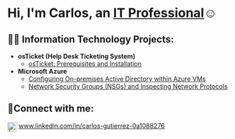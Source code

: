 <h1>Hi, I'm Carlos, an <a href="https://www.linkedin.com/in/carlos-gutierrez-0a1088276">IT Professional</a>☺</h1>

<h2>👨‍💻 Information Technology Projects:</h2>

- <b>osTicket (Help Desk Ticketing System)</b>
  - [osTicket: Prerequisites and Installation](https://github.com/cgutie256/osticket-prereqs)
- <b>Microsoft Azure</b>
  - [Configuring On-premises Active Directory within Azure VMs](https://github.com/cgutie256/configure-ad)
  - [Network Security Groups (NSGs) and Inspecting Network Protocols](https://github.com/cgutie256/azure-network-protocols)

<h2>🤳Connect with me:</h2>


<img align="left" alt=" | LinkedIn" width="22px" src="https://cdn.jsdelivr.net/npm/simple-icons@v3/icons/linkedin.svg" /> www.linkedin.com/in/carlos-gutierrez-0a1088276




